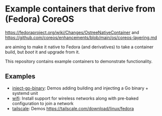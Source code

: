 # Example containers that derive from (Fedora) CoreOS

https://fedoraproject.org/wiki/Changes/OstreeNativeContainer
and https://github.com/coreos/enhancements/blob/main/os/coreos-layering.md

are aiming to make it native to Fedora (and derivatives)
to take a container build, but *boot* it and upgrade from it.

This repository contains example containers to demonstrate
functionality.

## Examples

- [inject-go-binary](inject-go-binary/): Demos adding building and injecting a Go binary + systemd unit
- [wifi](wifi/): Install support for wireless networks along with pre-baked configuration to join a network
- [tailscale](tailscale/): Demos https://tailscale.com/download/linux/fedora
